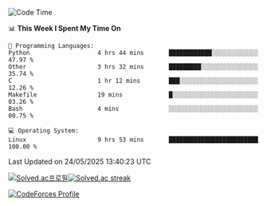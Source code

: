
<!--START_SECTION:waka-->
![Code Time](http://img.shields.io/badge/Code%20Time-3%2C893%20hrs%2030%20mins-blue)

📊 **This Week I Spent My Time On** 

```text
💬 Programming Languages: 
Python                   4 hrs 44 mins       ████████████░░░░░░░░░░░░░   47.97 % 
Other                    3 hrs 32 mins       █████████░░░░░░░░░░░░░░░░   35.74 % 
C                        1 hr 12 mins        ███░░░░░░░░░░░░░░░░░░░░░░   12.26 % 
Makefile                 19 mins             █░░░░░░░░░░░░░░░░░░░░░░░░   03.26 % 
Bash                     4 mins              ░░░░░░░░░░░░░░░░░░░░░░░░░   00.75 % 

💻 Operating System: 
Linux                    9 hrs 53 mins       █████████████████████████   100.00 % 
```


 Last Updated on 24/05/2025 13:40:23 UTC
<!--END_SECTION:waka-->


[![Solved.ac프로필](http://mazassumnida.wtf/api/generate_badge?boj=hckim96)](https://solved.ac/hckim96)[![Solved.ac streak](http://mazandi.herokuapp.com/api?handle=hckim96&theme=dark)](https://solved.ac/hckim96)


[![CodeForces Profile](https://cf.leed.at?id=hckim96)](https://codeforces.com/profile/hckim96)

